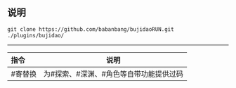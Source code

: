 ## 说明
```
git clone https://github.com/babanbang/bujidaoRUN.git ./plugins/bujidao/
```
---
| 指令 | 说明|
| :---------------- | --------------- |
|#寄替换|为#探索、#深渊、#角色等自带功能提供过码|
